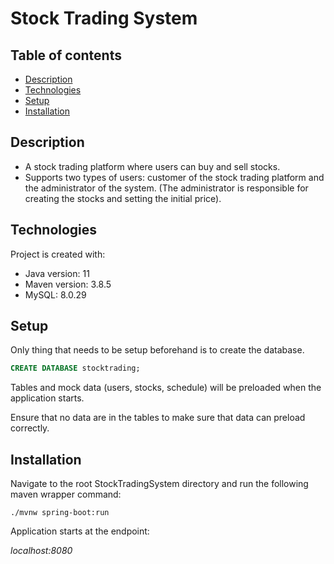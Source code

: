 # Stock Trading System

## Table of contents
* [Description](#description)
* [Technologies](#technologies)
* [Setup](#setup)
* [Installation](#installation)

## Description
- A stock trading platform where users can buy and sell stocks.
- Supports two types of users: customer of the stock trading platform and the
  administrator of the system. (The administrator is responsible for creating the stocks
  and setting the initial price).


## Technologies
Project is created with:
* Java version: 11
* Maven version: 3.8.5
* MySQL: 8.0.29

## Setup

Only thing that needs to be setup beforehand is to create the database.
```sql
CREATE DATABASE stocktrading;
```
Tables and mock data (users, stocks, schedule) will be preloaded when the application starts.

Ensure that no data are in the tables to make sure that data can preload correctly. 

## Installation
Navigate to the root StockTradingSystem directory and run the following maven wrapper command:
```
./mvnw spring-boot:run
```
Application starts at the endpoint:

_localhost:8080_
